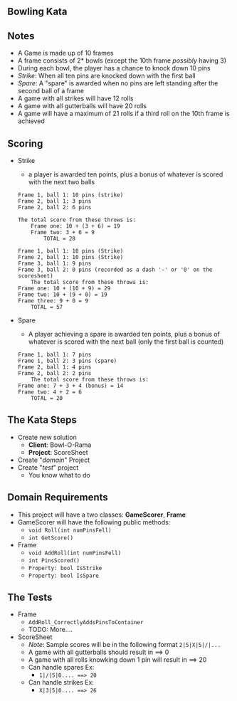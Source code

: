 Bowling Kata
----

Notes
----
* A Game is made up of 10 frames
* A frame consists of 2* bowls (except the 10th frame _possibly_ having 3)
* During each bowl, the player has a chance to knock down 10 pins
* _Strike_: When all ten pins are knocked down with the first ball
* _Spare_: A "spare" is awarded when no pins are left standing after the second ball of a frame
* A game with all strikes will have 12 rolls
* A game with all gutterballs will have 20 rolls
* A game will have a maximum of 21 rolls if a third roll on the 10th frame is achieved

Scoring
----
* Strike
	* a player is awarded ten points, plus a bonus of whatever is scored with the next two balls
	```
	Frame 1, ball 1: 10 pins (strike)
	Frame 2, ball 1: 3 pins
	Frame 2, ball 2: 6 pins

	The total score from these throws is:
		Frame one: 10 + (3 + 6) = 19
		Frame two: 3 + 6 = 9
			TOTAL = 28
	```

	```
	Frame 1, ball 1: 10 pins (Strike)
	Frame 2, ball 1: 10 pins (Strike)
	Frame 3, ball 1: 9 pins
	Frame 3, ball 2: 0 pins (recorded as a dash '-' or '0' on the scoresheet)
		The total score from these throws is:
	Frame one: 10 + (10 + 9) = 29
	Frame two: 10 + (9 + 0) = 19
	Frame three: 9 + 0 = 9
		TOTAL = 57
	```
* Spare
	* A player achieving a spare is awarded ten points, plus a bonus of whatever is 
	scored with the next ball (only the first ball is counted)

	```
	Frame 1, ball 1: 7 pins
	Frame 1, ball 2: 3 pins (spare)
	Frame 2, ball 1: 4 pins
	Frame 2, ball 2: 2 pins
		The total score from these throws is:
	Frame one: 7 + 3 + 4 (bonus) = 14
	Frame two: 4 + 2 = 6
		TOTAL = 20
	```

The Kata Steps
----
* Create new solution
 	* **Client**: Bowl-O-Rama
	* **Project**: ScoreSheet
* Create "_domain_" Project
* Create "_test_" project
	* You know what to do

Domain Requirements
----
* This project will have a two classes: **GameScorer**, **Frame**
* GameScorer will have the following public methods:
	* ```void Roll(int numPinsFell)```
	* ```int GetScore()```
* Frame
	* ```void AddRoll(int numPinsFell)```
	* ```int PinsScored()```
	* ```Property: bool IsStrike```
	* ```Property: bool IsSpare```

The Tests
----
* Frame
	* ```AddRoll_CorrectlyAddsPinsToContainer```
	* TODO: More....
* ScoreSheet
	* _Note_: Sample scores will be in the following format ```2|5|X|5|/|...```
	* A game with all gutterballs should result in ==> 0
	* A game with all rolls knowking down 1 pin will result in ==> 20
	* Can handle spares Ex:
		* ```1|/|5|0.... ==> 20```
	* Can handle strikes Ex:
		* ```X|3|5|0.... ==> 26```
